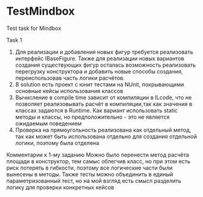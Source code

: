 # TestMindbox
Test task for Mindbox 

Task 1
1) Для реализации и добавления новых фигур требуется реализовать интерфейс IBaseFigure. Также для реализации новых вариантов создания существующих фигур осталась возможность реализовать перегрузку конструктора и добавить новые способы создания, переиспользовав часть логики расчётов.
3) В solution есть проект с юнит тестами на NUnit, покрывающими основные кейсы использования классов
4) Вычисление в compile time зависит от компиляции в ILcode, что не позволяет реализовывать расчёт в компиляции,так как значения в классах задаются в Runtime. Как вариант использовать static методы и классы, но предположительно - это не является ожидаемым поведением
5) Проверка на прямоугольность реализована как отдельный метод, так как может быть использована отдельно для создания отдельной логики, поэтому была отделена

Комментарии к 1-му заданию
Можно было перенести метод расчёта площади в конструктор, тем самыс облегчив класс, но при этом есть риск потерять в гибкости, поэтому все логические части были вынесены в методы. Также тесты можно объединить в единый параметризованный тест, но на мой взгляд есть смысл разделить логику для проверки конкретных кейсов
